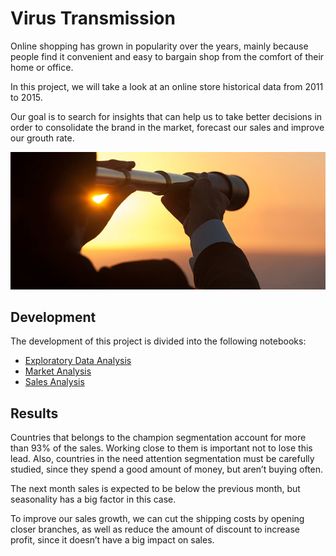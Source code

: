 # Virus Transmission

Online shopping has grown in popularity over the years, mainly because people find it convenient and easy to bargain shop from the comfort of their home or office.

In this project, we will take a look at an online store historical data from 2011 to 2015.


Our goal is to search for insights that can help us to take better decisions in order to consolidate the brand in the market, forecast our sales and improve our grouth rate.

<center><img src='images/forecast.png'/></center>

## Development

The development of this project is divided into the following notebooks:

- [Exploratory Data Analysis](source/basic_eda.ipynb)
- [Market Analysis](source/market_analysis.ipynb)
- [Sales Analysis](source/sales_analysis.ipynb)

## Results

Countries that belongs to the champion segmentation account for more than 93% of the sales. Working close to them is important not to lose this lead. Also, countries in the need attention segmentation must be carefully studied, since they spend a good amount of money, but aren’t buying often.

The next month sales is expected to be below the previous month, but seasonality has a big factor in this case.

To improve our sales growth, we can cut the shipping costs by opening closer branches, as well as reduce the amount of discount to increase profit, since it doesn’t have a big impact on sales.
